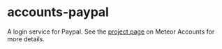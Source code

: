 # accounts-paypal

A login service for Paypal. See the [project page](https://www.meteor.com/accounts) on Meteor Accounts for more details.